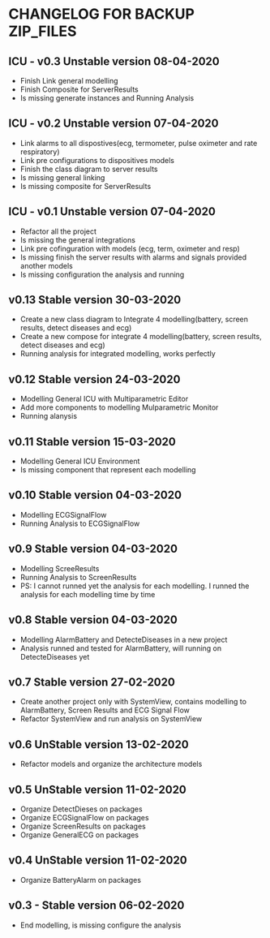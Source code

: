# CHANGELOG FOR BACKUP ZIP_FILES

ICU - v0.3 Unstable version 08-04-2020
----------
 * Finish Link general modelling
 * Finish Composite for ServerResults
 * Is missing generate instances and Running Analysis


ICU - v0.2 Unstable version 07-04-2020
----------
 * Link alarms to all dispostives(ecg, termometer, pulse oximeter and rate respiratory)
 * Link pre configurations to dispositives models
 * Finish the class diagram to server results
 * Is missing general linking
 * Is missing composite for ServerResults

ICU - v0.1 Unstable version 07-04-2020
----------
 * Refactor all the project
 * Is missing the general integrations
 * Link pre cofinguration with models (ecg, term, oximeter and resp)
 * Is missing finish the server results with alarms and signals provided another models
 * Is missing configuration the analysis and running


v0.13 Stable version 30-03-2020
----------
 * Create a new class diagram to Integrate 4 modelling(battery, screen results, detect diseases and ecg)
 * Create a new compose for integrate 4 modelling(battery, screen results, detect diseases and ecg)
 * Running analysis for integrated modelling, works perfectly

v0.12 Stable version 24-03-2020
----------
 * Modelling General ICU with Multiparametric Editor
 * Add more components to modelling Mulparametric Monitor
 * Running alanysis

v0.11 Stable version 15-03-2020
----------
 * Modelling General ICU Environment
 * Is missing component that represent each modelling

v0.10 Stable version 04-03-2020
----------
 * Modelling ECGSignalFlow
 * Running Analysis to ECGSignalFlow


v0.9 Stable version 04-03-2020
----------
 * Modelling ScreeResults
 * Running Analysis to ScreenResults
 * PS: I cannot runned yet the analysis for each modelling. I runned the analysis for each modelling time by time

v0.8 Stable version 04-03-2020
----------
 * Modelling AlarmBattery and DetecteDiseases in a new project
 * Analysis runned and tested for AlarmBattery, will running on DetecteDiseases yet

v0.7 Stable version 27-02-2020
----------
 * Create another project only with SystemView, contains modelling to AlarmBattery, Screen Results and ECG Signal Flow
 * Refactor SystemView and run analysis on SystemView


v0.6 UnStable version 13-02-2020
----------
 * Refactor models and organize the architecture models


v0.5 UnStable version 11-02-2020
----------
 * Organize DetectDieses on packages
 * Organize ECGSignalFlow on packages
 * Organize ScreenResults on packages
 * Organize GeneralECG on packages


v0.4 UnStable version 11-02-2020
----------
 * Organize BatteryAlarm on packages


v0.3 - Stable version 06-02-2020
----------
 * End modelling, is missing configure the analysis
